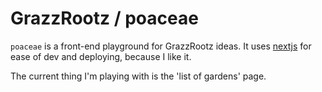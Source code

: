 # GrazzRootz / poaceae

`poaceae` is a front-end playground for GrazzRootz ideas. It uses [nextjs](https://nextjs.org/docs) for ease of dev and deploying, because I like it.

The current thing I'm playing with is the 'list of gardens' page.

